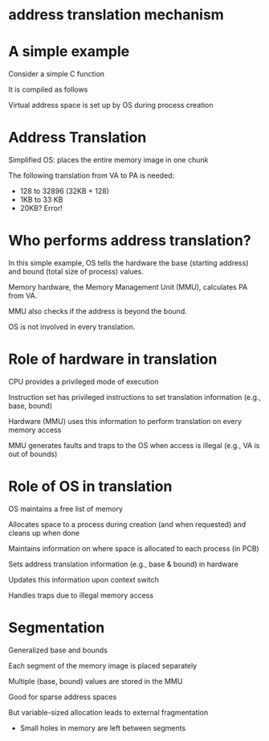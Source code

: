 # address translation mechanism

# A simple example

Consider a simple C function

It is compiled as follows

Virtual address space is set up by OS during process creation

# Address Translation

Simplified OS: places the entire memory image in one chunk

The following translation from VA to PA is needed:
- 128 to 32896 (32KB + 128)
- 1KB to 33 KB
- 20KB? Error!

# Who performs address translation?

In this simple example, OS tells the hardware the base (starting address) and bound (total size of process) values.

Memory hardware, the Memory Management Unit (MMU), calculates PA from VA.

MMU also checks if the address is beyond the bound.

OS is not involved in every translation.

# Role of hardware in translation

CPU provides a privileged mode of execution

Instruction set has privileged instructions to set translation information (e.g., base, bound)

Hardware (MMU) uses this information to perform translation on every memory access

MMU generates faults and traps to the OS when access is illegal (e.g., VA is out of bounds)

# Role of OS in translation

OS maintains a free list of memory

Allocates space to a process during creation (and when requested) and cleans up when done

Maintains information on where space is allocated to each process (in PCB)

Sets address translation information (e.g., base & bound) in hardware

Updates this information upon context switch

Handles traps due to illegal memory access

# Segmentation

Generalized base and bounds

Each segment of the memory image is placed separately

Multiple (base, bound) values are stored in the MMU

Good for sparse address spaces

But variable-sized allocation leads to external fragmentation
- Small holes in memory are left between segments
